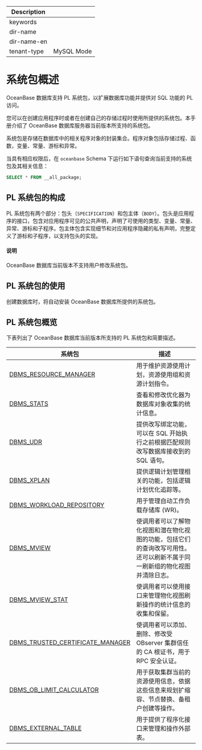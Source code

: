 | Description   |                 |
|---------------|-----------------|
| keywords      |                 |
| dir-name      |                 |
| dir-name-en   |                 |
| tenant-type   | MySQL Mode      |

# 系统包概述

OceanBase 数据库支持 PL 系统包，以扩展数据库功能并提供对 SQL 功能的 PL 访问。

您可以在创建应用程序时或者在创建自己的存储过程时使用所提供的系统包。本手册介绍了 OceanBase 数据库服务器当前版本所支持的系统包。

系统包是存储在数据库中的相关程序对象的封装集合。程序对象包括存储过程、函数，变量、常量、游标和异常。

当具有相应权限后，在 `oceanbase` Schema 下运行如下语句查询当前支持的系统包及其相关信息：

```sql
SELECT * FROM __all_package;
```

## PL 系统包的构成

PL 系统包有两个部分：包头（`SPECIFICATION`）和包主体（`BODY`）。包头是应用程序的接口，包含对应用程序可见的公共声明，声明了可使用的类型、变量、常量、异常、游标和子程序。包主体包含实现细节和对应用程序隐藏的私有声明，完整定义了游标和子程序，以支持包头的实现。

  <main id="notice" type='explain'>
    <h4>说明</h4>
    <p>OceanBase 数据库当前版本不支持用户修改系统包。</p>
  </main>

## PL 系统包的使用

创建数据库时，将自动安装 OceanBase 数据库所提供的系统包。

## PL 系统包概览

下表列出了 OceanBase 数据库当前版本所支持的 PL 系统包和简要描述。


|                      系统包                      |            描述                    |
|-------------------------------------------------|------------------------------------|
| [DBMS_RESOURCE_MANAGER](13300.dbms-resource-manager-mysql/100.dbms-resource-manager-overview-mysql.md)| 用于维护资源使用计划，资源使用组和资源计划指令。|
| [DBMS_STATS](15900.dbms-stats-mysql/100.dbms-stats-overview-mysql.md)        | 查看和修改优化器为数据库对象收集的统计信息。                        |
| [DBMS_UDR](17800.dbms-udr-mysql/100.dbms-udr-overview-mysql.md)| 提供改写绑定功能，可以在 SQL 开始执行之前根据匹配规则改写数据库接收到的 SQL 语句。|
| [DBMS_XPLAN](20700.dbms-xplan-mysql/100.dbms-xplan-overview-mysql.md)|  提供逻辑计划管理相关的功能，包括逻辑计划优化追踪等。 |
| [DBMS_WORKLOAD_REPOSITORY](17900.dbms-workload-repository-mysql/100.dbms-workload-repository-overview-mysql.md)|  用于管理自动工作负载存储库 (WR)。 |
| [DBMS_MVIEW](9950.dbms-mview-mysql/100.dbms-mview-overview-mysql.md)  | 使调用者可以了解物化视图和潜在物化视图的功能，包括它们的查询改写可用性。还可以刷新不属于同一刷新组的物化视图并清除日志。    |
| [DBMS_MVIEW_STAT](10050.dbms-mview-stat-mysql/100.dbms-mview-stat-overview-mysql.md)  | 使调用者可以使用接口来管理物化视图刷新操作的统计信息的收集和保留。    |
| [DBMS_TRUSTED_CERTIFICATE_MANAGER](16000.dbms-trusted-certificate-manager-mysql/100.dbms-trusted-certificate-manager-overview-mysql.md)  | 使调用者可以添加、删除、修改受 OBserver 集群信任的 CA 根证书，用于 RPC 安全认证。    |
|[DBMS_OB_LIMIT_CALCULATOR](20900.dbms-limit-calculator-mysql/100.dbms-limit-calculator-overview-mysql.md)|用于获取集群当前的资源使用信息，依据这些信息来规划扩缩容、节点替换、备租户创建等操作。|
|[DBMS_EXTERNAL_TABLE](21000.dbms-external-table-mysql/)|用于提供了程序化接口来管理和操作外部表。|
